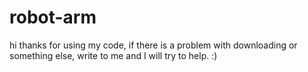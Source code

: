 # robot-arm
hi
thanks for using my code, if there is a problem with downloading or something else, write to me and I will try to help. :)
